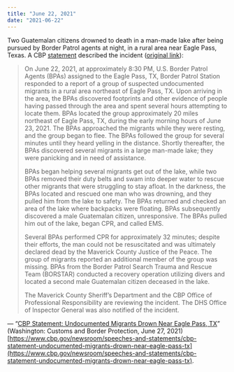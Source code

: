 ```yaml
---
title: "June 22, 2021"
date: "2021-06-22"
---
```


Two Guatemalan citizens drowned to death in a man-made lake after being pursued by Border Patrol agents at night, in a rural area near Eagle Pass, Texas. A CBP [statement](/files/2021-06-27_cbp.pdf) described the incident ([original link](https://www.cbp.gov/newsroom/speeches-and-statements/cbp-statement-undocumented-migrants-drown-near-eagle-pass-tx)):

> On June 22, 2021, at approximately 8:30 PM, U.S. Border Patrol Agents (BPAs) assigned to the Eagle Pass, TX, Border Patrol Station responded to a report of a group of suspected undocumented migrants in a rural area northeast of Eagle Pass, TX. Upon arriving in the area, the BPAs discovered footprints and other evidence of people having passed through the area and spent several hours attempting to locate them. BPAs located the group approximately 20 miles northeast of Eagle Pass, TX, during the early morning hours of June 23, 2021. The BPAs approached the migrants while they were resting, and the group began to flee. The BPAs followed the group for several minutes until they heard yelling in the distance. Shortly thereafter, the BPAs discovered several migrants in a large man-made lake; they were panicking and in need of assistance.
> 
> BPAs began helping several migrants get out of the lake, while two BPAs removed their duty belts and swam into deeper water to rescue other migrants that were struggling to stay afloat. In the darkness, the BPAs located and rescued one man who was drowning, and they pulled him from the lake to safety. The BPAs returned and checked an area of the lake where backpacks were floating. BPAs subsequently discovered a male Guatemalan citizen, unresponsive. The BPAs pulled him out of the lake, began CPR, and called EMS.
> 
> Several BPAs performed CPR for approximately 32 minutes; despite their efforts, the man could not be resuscitated and was ultimately declared dead by the Maverick County Justice of the Peace. The group of migrants reported an additional member of the group was missing. BPAs from the Border Patrol Search Trauma and Rescue Team (BORSTAR) conducted a recovery operation utilizing divers and located a second male Guatemalan citizen deceased in the lake.
> 
> The Maverick County Sheriff’s Department and the CBP Office of Professional Responsibility are reviewing the incident. The DHS Office of Inspector General was also notified of the incident.

— “[CBP Statement: Undocumented Migrants Drown Near Eagle Pass, TX](/files/2021-06-27_cbp.pdf)” (Washington: Customs and Border Protection, June 27, 2021) [https://www.cbp.gov/newsroom/speeches-and-statements/cbp-statement-undocumented-migrants-drown-near-eagle-pass-tx](https://www.cbp.gov/newsroom/speeches-and-statements/cbp-statement-undocumented-migrants-drown-near-eagle-pass-tx).
